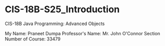 # CIS-18B-S25_Introduction
CIS-18B Java Programming: Advanced Objects

My Name: Praneet Dumpa
Professor's Name: Mr. John O'Connor
Section Number of Course: 33479

